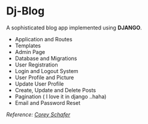 # Dj-Blog
A sophisticated blog app implemented using **DJANGO**.

  - Application and Routes
  - Templates
  - Admin Page
  - Database and Migrations
  - User Registration
  - Login and Logout System
  - User Profile and Picture
  - Update User Profile
  - Create, Update and Delete Posts
  - Pagination ( I love it in django ..haha)
  - Email and Password Reset
  
*Reference: [Corey Schafer](https://www.youtube.com/watch?v=UmljXZIypDc&list=PL-osiE80TeTtoQCKZ03TU5fNfx2UY6U4p)*
